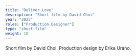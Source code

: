 ```yaml
---
title: "Deliver Love"
description: "Short film by David Choi"
year: "2023"
roles: ["Production Designer"]
type: "short-film"
weight: 10
---
```


Short film by David Choi. Production design by Erika Urano. 
